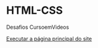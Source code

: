 # HTML-CSS
 Desafios CursoemVideos

 <a href= "https://newhopegru.github.io/HTML-CSS/SITE%20IPB%201.1/home.html#">Executar a página principal do site
